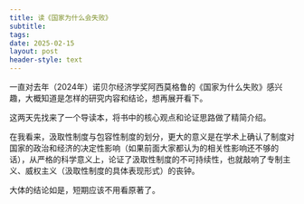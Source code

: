 ```yaml
---
title: 读《国家为什么会失败》
subtitle: 
tags: 
date: 2025-02-15
layout: post
header-style: text
---
```



一直对去年（2024年）诺贝尔经济学奖阿西莫格鲁的《国家为什么失败》感兴趣，大概知道是怎样的研究内容和结论，想再展开看下。

这两天先找来了一个导读本，将书中的核心观点和论证思路做了精简介绍。

在我看来，汲取性制度与包容性制度的划分，更大的意义是在学术上确认了制度对国家的政治和经济的决定性影响（如果前面大家都认为的相关性影响还不够的话），从严格的科学意义上，论证了汲取性制度的不可持续性，也就敲响了专制主义、威权主义（汲取性制度的具体表现形式）的丧钟。

大体的结论如是，短期应该不用看原著了。